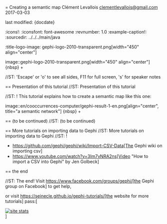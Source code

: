 = Creating a semantic map
Clément Levallois <clementlevallois@gmail.com>
2017-03-03

last modified: {docdate}

:icons!:
:iconsfont:   font-awesome
:revnumber: 1.0
:example-caption!:
:sourcedir: ../../../main/java

:title-logo-image: gephi-logo-2010-transparent.png[width="450" align="center"]

image::gephi-logo-2010-transparent.png[width="450" align="center"]
{nbsp} +

//ST: 'Escape' or 'o' to see all sides, F11 for full screen, 's' for speaker notes

== Presentation of this tutorial
//ST: Presentation of this tutorial

//ST: !
This tutorial explains how to create a semantic map like this one:

image::en/cooccurrences-computer/gephi-result-1-en.png[align="center", title="a semantic network"]
{nbsp} +


== (to be continued)
//ST: (to be continued)


== More tutorials on importing data to Gephi
//ST: More tutorials on importing data to Gephi
//ST: !

- https://github.com/gephi/gephi/wiki/Import-CSV-Data[The Gephi wiki on importing csv]
- https://www.youtube.com/watch?v=3Im7vNRA2ns[Video "How to import a CSV into Gephi" by Jen Golbeck]

== the end

//ST: The end!
Visit https://www.facebook.com/groups/gephi/[the Gephi group on Facebook] to get help,

or visit https://seinecle.github.io/gephi-tutorials/[the website for more tutorials]
pass:[    <!-- Start of StatCounter Code for Default Guide -->
    <script type="text/javascript">
        var sc_project = 11271450;
        var sc_invisible = 1;
        var sc_security = "11271450";
        var scJsHost = (("https:" == document.location.protocol) ?
            "https://secure." : "http://www.");
        document.write("<sc" + "ript type='text/javascript' src='" +
            scJsHost +
            "statcounter.com/counter/counter.js'></" + "script>");
    </script>
    <noscript><div class="statcounter"><a title="site stats"
    href="http://statcounter.com/" target="_blank"><img
    class="statcounter"
    src="//c.statcounter.com/11271450/0/11271450/1/" alt="site
    stats"></a></div></noscript>
    <!-- End of StatCounter Code for Default Guide -->]
